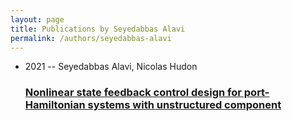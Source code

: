 ```yaml
---
layout: page
title: Publications by Seyedabbas Alavi
permalink: /authors/seyedabbas-alavi
---
```


<ul class="post-list">
<li><span class='post-meta'>2021 -- Seyedabbas Alavi, Nicolas Hudon</span><h3><a class='post-link' href="{{ site.baseurl }}/nonlinear-state-feedback-control-design-for-port-hamiltonian-systems-with-unstructured-component">Nonlinear state feedback control design for port-Hamiltonian systems with unstructured component</a></h3></li>

</ul>
